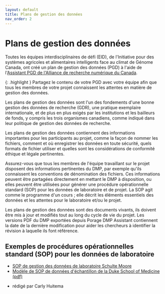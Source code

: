 ```yaml
---
layout: default
title: Plans de gestion des données
nav_order: 2
---
```


# Plans de gestion des données

Toutes les équipes interdisciplinaires de défi (EID), de l'Initiative pour des systèmes agricoles et alimentaires intelligents face au climat de Génome Canada, ont créé un plan de gestion des données (PGD) à l'aide de l'[Assistant PGD de l'Alliance de recherche numérique du Canada](https://dmp-pgd.ca/).

{: .highlight }
Partagez le contenu de votre PGD avec votre équipe afin que tous les membres de votre projet connaissent les attentes en matière de gestion des données.

Les plans de gestion des données sont l'un des fondements d'une bonne gestion des données de recherche (GDR), une pratique exemplaire internationale, et de plus en plus exigés par les institutions et les bailleurs de fonds, y compris les trois organismes canadiens, comme indiqué dans leur politique de gestion des données de recherche.

Les plans de gestion des données contiennent des informations importantes pour les participants au projet, comme la façon de nommer les fichiers, comment et où enregistrer les données en toute sécurité, quels formats de fichier utiliser et quelles sont les considérations de conformité éthique et légale pertinentes.

Assurez-vous que tous les membres de l'équipe travaillant sur le projet disposent des informations pertinentes du DMP, par exemple qu'ils connaissent les conventions de dénomination des fichiers. Ces informations peuvent être partagées directement en mettant le DMP à disposition, ou elles peuvent être utilisées pour générer une procédure opérationnelle standard (SOP) pour les données de laboratoire et de projet. La SOP agit comme le programme d'un cours ; elle décrit les éléments essentiels des données et les attentes pour le laboratoire et/ou le projet.

Les plans de gestion des données sont des documents vivants, ils doivent être mis à jour et modifiés tout au long du cycle de vie du projet. Les versions PDF du DMP exportées depuis Porage DMP Assistant contiennent la date de la dernière modification pour aider les chercheurs à identifier la révision à laquelle ils font référence.

## Exemples de procédures opérationnelles standard (SOP) pour les données de laboratoire

* [SOP de gestion des données de laboratoire Schulte Moore](https://faculty.sites.iastate.edu/lschulte/lab-data-and-file-management-sops)
* [Modèle de SOP de données d'échantillon de la Duke School of Medicine (pdf)](https://medschool.duke.edu/sites/default/files/2021-10/data_management_sop_guidance_shared_resource.pdf)

- rédigé par Carly Huitema